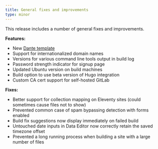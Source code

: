 ```yaml
---
title: General fixes and improvements
type: minor
---
```

This release includes a number of general fixes and improvements.

**Features:**

* New [Dante template](/community/themes/dante)
* Support for internationalized domain names
* Versions for various command line tools output in build log
* Password strength indicator for signup page
* Updated Ubuntu version on build machines
* Build option to use beta version of Hugo integration
* Custom CA cert support for self-hosted GitLab

**Fixes:**

* Better support for collection mapping on Eleventy sites (could sometimes cause files not to show)
* Prevented common case of spam bypassing detection with forms enabled
* Build fix suggestions now display immediately on failed build
* Untouched date inputs in Data Editor now correctly retain the saved timezone offset
* Prevented a long running process when building a site with a large number of files
